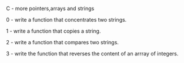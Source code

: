
C - more pointers,arrays and strings

0 - write a function that concentrates two strings.

1 - write a function that copies a string.

2 - write a function that compares two strings.

3 - write the function that reverses the content of an arrray of integers.

